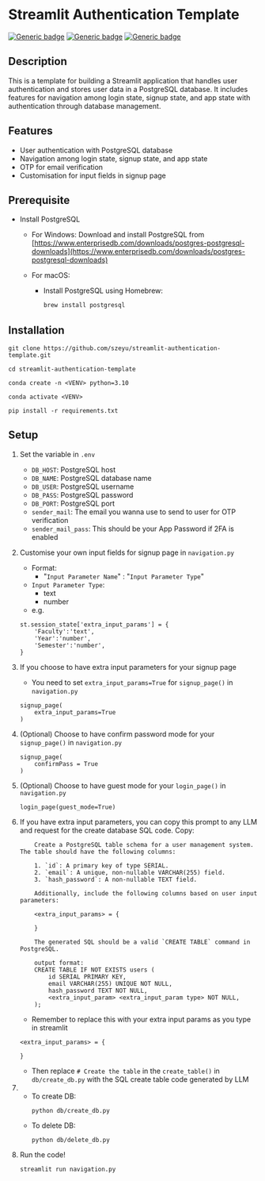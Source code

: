 # Streamlit Authentication Template

[![Generic badge](https://img.shields.io/badge/Python-3.10-blue.svg)](https://shields.io/)
[![Generic badge](https://img.shields.io/badge/Streamlit-1.37.1-purple.svg)](https://shields.io/)
[![Generic badge](https://img.shields.io/badge/PostgreSQL-16-green.svg)](https://shields.io/)

## Description

This is a template for building a Streamlit application that handles user authentication and stores user data in a PostgreSQL database. It includes features for navigation among login state, signup state, and app state with authentication through database management.

## Features
- User authentication with PostgreSQL database
- Navigation among login state, signup state, and app state
- OTP for email verification
- Customisation for input fields in signup page

## Prerequisite 
* Install PostgreSQL

    * For Windows:
        Download and install PostgreSQL from [https://www.enterprisedb.com/downloads/postgres-postgresql-downloads](https://www.enterprisedb.com/downloads/postgres-postgresql-downloads)

    * For macOS:
        * Install PostgreSQL using Homebrew:
            ```bash
            brew install postgresql
            ```


## Installation

```
git clone https://github.com/szeyu/streamlit-authentication-template.git
```

```
cd streamlit-authentication-template
```

```
conda create -n <VENV> python=3.10
```

```
conda activate <VENV>
```

```
pip install -r requirements.txt
```

## Setup

1. Set the variable in `.env`
    * `DB_HOST`: PostgreSQL host
    * `DB_NAME`: PostgreSQL database name
    * `DB_USER`: PostgreSQL username
    * `DB_PASS`: PostgreSQL password
    * `DB_PORT`: PostgreSQL port
    * `sender_mail`: The email you wanna use to send to user for OTP verification
    * `sender_mail_pass`: This should be your App Password if 2FA is enabled 

2. Customise your own input fields for signup page in `navigation.py`
    * Format:
        * "`Input Parameter Name`" : "`Input Parameter Type`"
    * `Input Parameter Type`:
        * text
        * number
    * e.g.
    ```
    st.session_state['extra_input_params'] = {
        'Faculty':'text',
        'Year':'number',
        'Semester':'number',
    }
    ```

3. If you choose to have extra input parameters for your signup page
    * You need to set `extra_input_params=True` for `signup_page()` in `navigation.py`
    ```
    signup_page(
        extra_input_params=True
    )
    ```

4. (Optional) Choose to have confirm password mode for your `signup_page()` in `navigation.py`
    ```
    signup_page(
        confirmPass = True
    )
    ```

5. (Optional) Choose to have guest mode for your `login_page()` in `navigation.py`
    ```
    login_page(guest_mode=True)
    ```

6. If you have extra input parameters, you can copy this prompt to any LLM and request for the create database SQL code. Copy:

    ```System Prompt
        Create a PostgreSQL table schema for a user management system. The table should have the following columns:

        1. `id`: A primary key of type SERIAL.
        2. `email`: A unique, non-nullable VARCHAR(255) field.
        3. `hash_password`: A non-nullable TEXT field.

        Additionally, include the following columns based on user input parameters:

        <extra_input_params> = {
            
        }

        The generated SQL should be a valid `CREATE TABLE` command in PostgreSQL.
        
        output format:
        CREATE TABLE IF NOT EXISTS users (
            id SERIAL PRIMARY KEY,
            email VARCHAR(255) UNIQUE NOT NULL,
            hash_password TEXT NOT NULL,
            <extra_input_param> <extra_input_param type> NOT NULL,
        );
    ```

    * Remember to replace this with your extra input params as you type in streamlit
    ```
    <extra_input_params> = {
            
    }
    ```

    * Then replace `# Create the table` in the `create_table()` in `db/create_db.py` with the SQL create table code generated by LLM

7.  * To create DB:
        ```
        python db/create_db.py
        ```
    * To delete DB:
        ```
        python db/delete_db.py
        ```

8. Run the code!
    ```
    streamlit run navigation.py
    ```